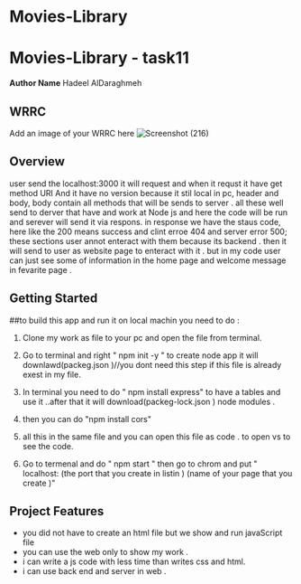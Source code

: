 # Movies-Library
#  Movies-Library - task11 

**Author Name** Hadeel AlDaraghmeh

## WRRC
Add an image of your WRRC here
![Screenshot (216)](https://user-images.githubusercontent.com/97829483/153019296-ad7b94f1-144b-4495-bf3f-3c530eb7afac.png)

## Overview
user send the localhost:3000 it will request and when it requst it have get method URI And it have no version because it stil local in pc, header and body, body contain all methods that will be sends to server .
all these well send to derver that have and work at Node js and here the code will be run and serever will send it via respons.
in response we have the staus code, here like the 200  means success and clint erroe 404 and server error 500; these sections user annot enteract with them because its backend .
then it will send to user as website page to enteract with it .
but in my code user can just see  some of information in the home page and welcome message in fevarite page .

## Getting Started
<!-- What are the steps that a user must take in order to build this app on their own machine and get it running? -->
##to build this app and run it on local machin you need to do :
1.  Clone my work as file to your pc and open the file from terminal.   
2.  Go to terminal and right " npm init -y "  to create node app it will downlawd(packeg.json )//you dont need this step if this file is already exest in my file.

3.  In terminal you need to do " npm install express" to have a tables and use it ..after that it will download(packeg-lock.json ) node modules .
4.  then you  can do "npm install cors"
5. all this in the same file and you can open this file as code .
to open vs to see the code.

6. Go to termenal and do " npm start  " then go to chrom and put " localhost: (the port that you create in listin ) (name of your page that you create )" 

## Project Features
<!-- What are the features included in you app -->
- you did not have to create an html file but we show and run javaScript file 
- you can use the web only to show my work .
- i can write a js code with less time than writes css and html.
- i can use back end and server in web .
